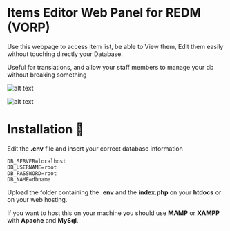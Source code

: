 
# Items Editor Web Panel for REDM (VORP)

Use this webpage to access item list, be able to View them, Edit them easily without touching directly your Database.

Useful for translations, and allow your staff members to manage your db without breaking something

![alt text](https://cdn.discordapp.com/attachments/439078769613864960/1217746174753112144/image.png?ex=66052580&is=65f2b080&hm=44bf7e095e07f4fb60a74b27b61bd16df118af241b41eae864e8cf5b6ea38d80&)

![alt text](https://cdn.discordapp.com/attachments/439078769613864960/1217746231628136529/image.png?ex=6605258e&is=65f2b08e&hm=163f9a9c8e4eac87e39f12e93bd6b66ba0f1d1bfacbca3da1c4faec81eea960e&)

# Installation 📖

Edit the **.env** file and insert your correct database information

```
DB_SERVER=localhost
DB_USERNAME=root
DB_PASSWORD=root
DB_NAME=dbname
```

Upload the folder containing the **.env** and the **index.php** on your **htdocs** or on your web hosting.

If you want to host this on your machine you should use **MAMP** or **XAMPP** with **Apache** and  **MySql**.
